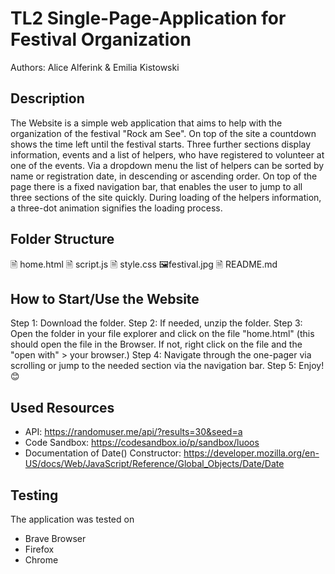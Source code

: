 # TL2 Single-Page-Application for Festival Organization

Authors: Alice Alferink & Emilia Kistowski

## Description
The Website is a simple web application that aims to help with the organization of the festival "Rock am See".
On top of the site a countdown shows the time left until the festival starts. Three further sections display information, events and a list of helpers, who have registered to volunteer at one of the events. Via a dropdown menu the list of helpers can be sorted by name or registration date, in descending or ascending order. On top of the page there is a fixed navigation bar, that enables the user to jump to all three sections of the site quickly. During loading of the helpers information, a three-dot animation signifies the loading process.  


## Folder Structure
🗎 home.html
🗎 script.js
🗎 style.css
🖼️festival.jpg
🗎 README.md


## How to Start/Use the Website
Step 1: Download the folder.
Step 2: If needed, unzip the folder.
Step 3: Open the folder in your file explorer and click on the file "home.html" (this should open the file in the Browser. If not, right click on the file and the "open with" > your browser.)
Step 4: Navigate through the one-pager via scrolling or jump to the needed section via the navigation bar. 
Step 5: Enjoy! 😊


## Used Resources
- API: https://randomuser.me/api/?results=30&seed=a
- Code Sandbox: https://codesandbox.io/p/sandbox/luoos 
- Documentation of Date() Constructor: https://developer.mozilla.org/en-US/docs/Web/JavaScript/Reference/Global_Objects/Date/Date


## Testing
The application was tested on
- Brave Browser
- Firefox
- Chrome